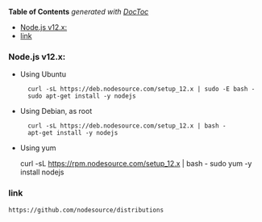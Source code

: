 <!-- START doctoc generated TOC please keep comment here to allow auto update -->
<!-- DON'T EDIT THIS SECTION, INSTEAD RE-RUN doctoc TO UPDATE -->
**Table of Contents**  *generated with [DocToc](https://github.com/thlorenz/doctoc)*

- [Node.js v12.x:](#nodejs-v12x)
- [link](#link)

<!-- END doctoc generated TOC please keep comment here to allow auto update -->

<!--
 * @Description: 
 * @Author: qiaolingniu
 * @LastEditors: qiaolingniu
 * @Date: 2019-08-21 17:55:51
 * @LastEditTime: 2019-08-21 18:00:27
 -->

### Node.js v12.x:

- Using Ubuntu

        curl -sL https://deb.nodesource.com/setup_12.x | sudo -E bash -
        sudo apt-get install -y nodejs


- Using Debian, as root

        curl -sL https://deb.nodesource.com/setup_12.x | bash -
        apt-get install -y nodejs

- Using yum

    curl -sL https://rpm.nodesource.com/setup_12.x | bash -
    sudo yum -y install nodejs


### link

    https://github.com/nodesource/distributions